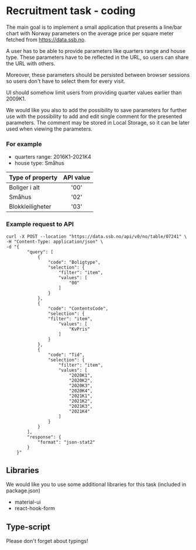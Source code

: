 # Recruitment task - coding

The main goal is to implement a small application that presents a line/bar chart with Norway parameters on the average
price per square meter fetched from https://data.ssb.no.

A user has to be able to provide parameters like quarters range and house type. These parameters have to be reflected in
the URL, so users can share the URL with others.

Moreover, these parameters should be persisted between browser sessions so users don't have to select them for every
visit.

UI should somehow limit users from providing quarter values earlier than 2009K1.

We would like you also to add the possibility to save parameters for further use with the possibility to add and edit single comment for the presented parameters. The comment may be stored in Local Storage, so it can be later used when viewing the parameters.

### For example

- quarters range: 2016K1-2021K4
- house type: Småhus

| Type of property | API value |
| :--------------- | :-------: |
| Boliger i alt    |   '00'    |
| Småhus           |   '02'    |
| Blokkleiligheter |   '03'    |

### Example request to API

```
curl -X POST --location "https://data.ssb.no/api/v0/no/table/07241" \
-H "Content-Type: application/json" \
-d "{
        "query": [
            {
                "code": "Boligtype",
                "selection": {
                    "filter": "item",
                    "values": [
                        "00"
                    ]
                }
            },
            {
                "code": "ContentsCode",
                "selection": {
                "filter": "item",
                    "values": [
                        "KvPris"
                    ]
                }
            },
            {
                "code": "Tid",
                "selection": {
                    "filter": "item",
                    "values": [
                        "2020K1",
                        "2020K2",
                        "2020K3",
                        "2020K4",
                        "2021K1",
                        "2021K2",
                        "2021K3",
                        "2021K4"
                    ]
                }
            }
        ],
        "response": {
            "format": "json-stat2"
        }
    }"

```

## Libraries

We would like you to use some additional libraries for this task (included in package.json)

- material-ui
- react-hook-form

## Type-script

Please don't forget about typings!
